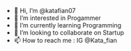 - 👋 Hi, I’m @katafian07
- 👀 I’m interested in Progammer
- 🌱 I’m currently learning Programming
- 💞️ I’m looking to collaborate on Startup
- 📫 How to reach me : IG @Kata_fian

<!---
katafian07/katafian07 is a ✨ special ✨ repository because its `README.md` (this file) appears on your GitHub profile.
You can click the Preview link to take a look at your changes.
--->
